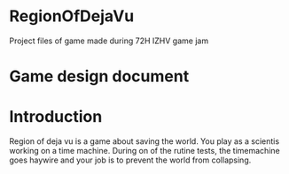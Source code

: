 # RegionOfDejaVu
Project files of game made during 72H IZHV game jam 


# Game design document


# Introduction
Region of deja vu is a game about saving the world. You play as a scientis working on a time machine. During on of the rutine tests, the timemachine goes haywire and your job is to prevent the world from collapsing.


